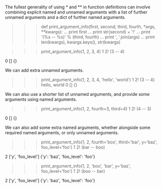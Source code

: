 The fullest generality of using * and ** in function definitions can involve
combining explicit named and unnamed arguments with a list of further unnamed arguments
and a dict of further named arguments.

>>> def print_argument_info(first, second, third, fourth, *args, **kwargs):
...     print first
...     print str(second) + '!'
...     print '(%s -- %s)' % (third, fourth)
...     print ', '.join(args)
...     print len(kwargs), kwargs.keys(), str(kwargs)

>>> print_argument_info(1, 2, 3, 4)
1
2!
(3 -- 4)
<BLANKLINE>
0 [] {}

We can add extra unnamed arguments.
>>> print_argument_info(1, 2, 3, 4, 'hello', 'world')
1
2!
(3 -- 4)
hello, world
0 [] {}

We can also use a shorter list of unnamed arguments, and provide some arguments using named arguments.
>>> print_argument_info(1, 2, fourth=3, third=4)
1
2!
(4 -- 3)
<BLANKLINE>
0 [] {}

We can also add some extra named arguments, whether alongside some required named arguments, or only unnamed arguments.
>>> print_argument_info(1, 2, fourth='boo', third='bar', y='baz', foo_level='foo')
1
2!
(bar -- boo)
<BLANKLINE>
2 ['y', 'foo_level'] {'y': 'baz', 'foo_level': 'foo'}

>>> print_argument_info(1, 2, 'boo', 'bar', y='baz', foo_level='foo')
1
2!
(boo -- bar)
<BLANKLINE>
2 ['y', 'foo_level'] {'y': 'baz', 'foo_level': 'foo'}
